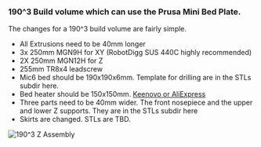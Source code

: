 ### 190^3 Build volume which can use the Prusa Mini Bed Plate.

The changes for a 190^3 build volume are fairly simple.   
- All Extrusions need to be 40mm longer
- 3x 250mm MGN9H for XY (RobotDigg SUS 440C highly recommended) 
- 2X 250mm MGN12H for Z
- 255mm TR8x4 leadscrew
- Mic6 bed should be 190x190x6mm.  Template for drilling are in the STLs subdir here.
- Bed heater should be 150x150mm.   [Keenovo or AliExpress](https://www.aliexpress.com/item/4000271859036.html?spm=a2g0s.9042311.0.0.27424c4dSLLDSs)
- Three parts need to be 40mm wider.  The front nosepiece and the upper and lower Z supports.  They are in the STLs subdir here
- Skirts are changed.  STLs are TBD.

![190^3 Z Assembly](https://github.com/gsl12/Tiny-M/blob/master/usermods/190%5E3%20Prusa%20Mini%20Mod/images/z.png)
